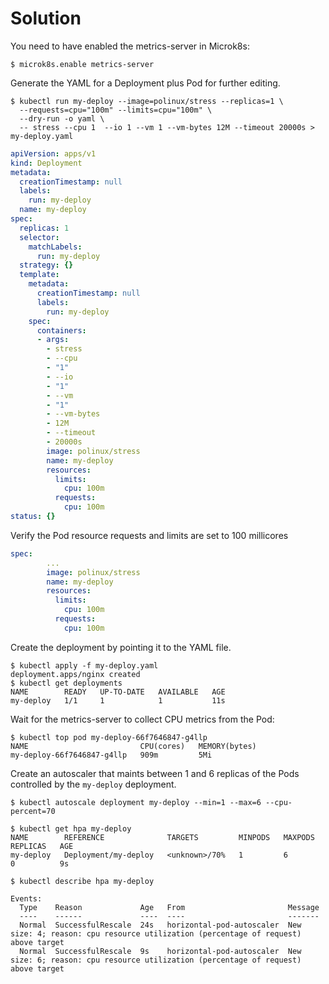 # Solution

You need to have enabled the metrics-server in Microk8s: 
```shell
$ microk8s.enable metrics-server
```

Generate the YAML for a Deployment plus Pod for further editing.

```shell
$ kubectl run my-deploy --image=polinux/stress --replicas=1 \
  --requests=cpu="100m" --limits=cpu="100m" \
  --dry-run -o yaml \
  -- stress --cpu 1  --io 1 --vm 1 --vm-bytes 12M --timeout 20000s > my-deploy.yaml
```

```yaml
apiVersion: apps/v1
kind: Deployment
metadata:
  creationTimestamp: null
  labels:
    run: my-deploy
  name: my-deploy
spec:
  replicas: 1
  selector:
    matchLabels:
      run: my-deploy
  strategy: {}
  template:
    metadata:
      creationTimestamp: null
      labels:
        run: my-deploy
    spec:
      containers:
      - args:
        - stress
        - --cpu
        - "1"
        - --io
        - "1"
        - --vm
        - "1"
        - --vm-bytes
        - 12M
        - --timeout
        - 20000s
        image: polinux/stress
        name: my-deploy
        resources:
          limits:
            cpu: 100m
          requests:
            cpu: 100m
status: {}
```

Verify the Pod resource requests and limits are set to 100 millicores

```yaml
spec:
        ...
        image: polinux/stress
        name: my-deploy        
        resources:
          limits:
            cpu: 100m
          requests:
            cpu: 100m
```

Create the deployment by pointing it to the YAML file.

```shell
$ kubectl apply -f my-deploy.yaml
deployment.apps/nginx created
$ kubectl get deployments
NAME        READY   UP-TO-DATE   AVAILABLE   AGE
my-deploy   1/1     1            1           11s
```

Wait for the metrics-server to collect CPU metrics from the Pod:

```shell
$ kubectl top pod my-deploy-66f7646847-g4llp 
NAME                         CPU(cores)   MEMORY(bytes)   
my-deploy-66f7646847-g4llp   909m         5Mi
```

Create an autoscaler that maints between 1 and 6 replicas of the Pods controlled by the `my-deploy` deployment.

```shell
$ kubectl autoscale deployment my-deploy --min=1 --max=6 --cpu-percent=70

$ kubectl get hpa my-deploy
NAME        REFERENCE              TARGETS         MINPODS   MAXPODS   REPLICAS   AGE
my-deploy   Deployment/my-deploy   <unknown>/70%   1         6         0          9s

$ kubectl describe hpa my-deploy

Events:
  Type    Reason             Age   From                       Message
  ----    ------             ----  ----                       -------
  Normal  SuccessfulRescale  24s   horizontal-pod-autoscaler  New size: 4; reason: cpu resource utilization (percentage of request) above target
  Normal  SuccessfulRescale  9s    horizontal-pod-autoscaler  New size: 6; reason: cpu resource utilization (percentage of request) above target
```

